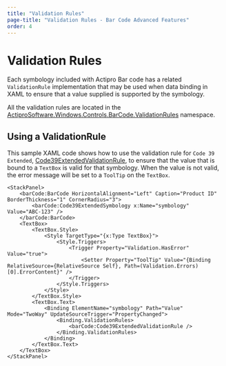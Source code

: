 ```yaml
---
title: "Validation Rules"
page-title: "Validation Rules - Bar Code Advanced Features"
order: 4
---
```

# Validation Rules

Each symbology included with Actipro Bar code has a related `ValidationRule` implementation that may be used when data binding in XAML to ensure that a value supplied is supported by the symbology.

All the validation rules are located in the [ActiproSoftware.Windows.Controls.BarCode.ValidationRules](xref:ActiproSoftware.Windows.Controls.BarCode.ValidationRules) namespace.

## Using a ValidationRule

This sample XAML code shows how to use the validation rule for `Code 39 Extended`, [Code39ExtendedValidationRule](xref:ActiproSoftware.Windows.Controls.BarCode.ValidationRules.Code39ExtendedValidationRule), to ensure that the value that is bound to a `TextBox` is valid for that symbology.  When the value is not valid, the error message will be set to a `ToolTip` on the `TextBox`.

```xaml
<StackPanel>
	<barCode:BarCode HorizontalAlignment="Left" Caption="Product ID" BorderThickness="1" CornerRadius="3">
		<barCode:Code39ExtendedSymbology x:Name="symbology" Value="ABC-123" />
	</barCode:BarCode>			
	<TextBox>
		<TextBox.Style>
			<Style TargetType="{x:Type TextBox}">
				<Style.Triggers>
					<Trigger Property="Validation.HasError" Value="true">
						<Setter Property="ToolTip" Value="{Binding RelativeSource={RelativeSource Self}, Path=(Validation.Errors)[0].ErrorContent}" />
					</Trigger>
				</Style.Triggers>
			</Style>
		</TextBox.Style>
		<TextBox.Text>
			<Binding ElementName="symbology" Path="Value" Mode="TwoWay" UpdateSourceTrigger="PropertyChanged">
				<Binding.ValidationRules>
					<barCode:Code39ExtendedValidationRule />
				</Binding.ValidationRules>
			</Binding>
		</TextBox.Text>
	</TextBox>
</StackPanel>
```

